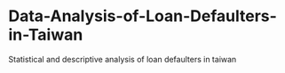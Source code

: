 # Data-Analysis-of-Loan-Defaulters-in-Taiwan
Statistical and descriptive analysis of loan defaulters in taiwan
